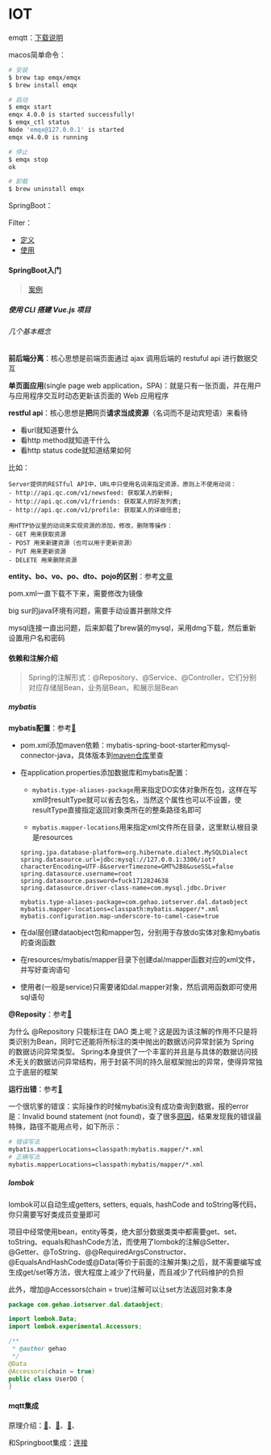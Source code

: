 # IOT

emqtt：[下载说明](https://www.emqx.cn/downloads#broker)

macos简单命令：

~~~bash
# 安装
$ brew tap emqx/emqx
$ brew install emqx

# 启动
$ emqx start
emqx 4.0.0 is started successfully!
$ emqx_ctl status
Node 'emqx@127.0.0.1' is started
emqx v4.0.0 is running

# 停止
$ emqx stop
ok

# 卸载
$ brew uninstall emqx
~~~

SpringBoot：

Filter：

-   [定义](https://segmentfault.com/a/1190000025152370)
-   [使用](https://www.cnblogs.com/jeffwongishandsome/p/spring-boot-use-filter-and-interceptor-to-implement-an-easy-auth-system.html)

#### SpringBoot入门

>   [案例](https://blog.csdn.net/Neuf_Soleil/article/details/88925013)

##### 使用 CLI 搭建 Vue.js 项目

###### 几个基本概念

**前后端分离**：核心思想是前端页面通过 ajax 调用后端的 restuful api 进行数据交互

**单页面应用**(single page web application，SPA)：就是只有一张页面，并在用户与应用程序交互时动态更新该页面的 Web 应用程序

**restful api**：核心思想是**把**网页**请求当成资源**（名词而不是动宾短语）来看待

-   看url就知道要什么
-   看http method就知道干什么
-   看http status code就知道结果如何

比如：

~~~
Server提供的RESTful API中，URL中只使用名词来指定资源，原则上不使用动词：
- http://api.qc.com/v1/newsfeed: 获取某人的新鲜;
- http://api.qc.com/v1/friends: 获取某人的好友列表;
- http://api.qc.com/v1/profile: 获取某人的详细信息;

用HTTP协议里的动词来实现资源的添加，修改，删除等操作：
- GET 用来获取资源
- POST 用来新建资源（也可以用于更新资源）
- PUT 用来更新资源
- DELETE 用来删除资源
~~~

**entity、bo、vo、po、dto、pojo的区别**：参考[文章](https://www.jianshu.com/p/b934b0d72602)

pom.xml一直下载不下来，需要修改为镜像

big sur的java环境有问题，需要手动设置并删除文件

mysql连接一直出问题，后来卸载了brew装的mysql，采用dmg下载，然后重新设置用户名和密码

#### 依赖和注解介绍

>   Spring的注解形式：@Repository、@Service、@Controller，它们分别对应存储层Bean，业务层Bean，和展示层Bean

##### mybatis

**mybatis配置**：参考[🔗](https://www.jianshu.com/p/c97536dd8c18)

-   pom.xml添加maven依赖：mybatis-spring-boot-starter和mysql-connector-java，具体版本到[maven仓库](https://mvnrepository.com/)里查

-   在application.properties添加数据库和mybatis配置：

    -   `mybatis.type-aliases-package`用来指定DO实体对象所在包，这样在写xml时resultType就可以省去包名，当然这个属性也可以不设置，使resultType直接指定返回对象类所在的整条路径名即可

    -   `mybatis.mapper-locations`用来指定xml文件所在目录，这里默认根目录是resources

    ~~~
    spring.jpa.database-platform=org.hibernate.dialect.MySQLDialect
    spring.datasource.url=jdbc:mysql://127.0.0.1:3306/iot?characterEncoding=UTF-8&serverTimezone=GMT%2B8&useSSL=false
    spring.datasource.username=root
    spring.datasource.password=fuck1712824638
    spring.datasource.driver-class-name=com.mysql.jdbc.Driver
    
    mybatis.type-aliases-package=com.gehao.iotserver.dal.dataobject
    mybatis.mapper-locations=classpath:mybatis.mapper/*.xml
    mybatis.configuration.map-underscore-to-camel-case=true
    ~~~

-   在dal层创建dataobject包和mapper包，分别用于存放do实体对象和mybatis的查询函数

-   在resources/mybatis/mapper目录下创建dal/mapper函数对应的xml文件，并写好查询语句

-   使用者(一般是service)只需要诸如dal.mapper对象，然后调用函数即可使用sql语句

**@Reposity**：参考[🔗](https://blog.csdn.net/aliushui/article/details/46042455)

为什么 @Repository 只能标注在 DAO 类上呢？这是因为该注解的作用不只是将类识别为Bean，同时它还能将所标注的类中抛出的数据访问异常封装为 Spring 的数据访问异常类型。 Spring本身提供了一个丰富的并且是与具体的数据访问技术无关的数据访问异常结构，用于封装不同的持久层框架抛出的异常，使得异常独立于底层的框架

**运行出错**：参考[🔗](https://blog.csdn.net/sundacheng1989/article/details/81630370)

一个很坑爹的错误：实际操作的时候mybatis没有成功查询到数据，报的error是：Invalid bound statement (not found)，查了很多[原因](https://blog.csdn.net/sundacheng1989/article/details/81630370)，结果发现我的错误最特殊，路径不能用点号，如下所示：

```bash
# 错误写法
mybatis.mapperLocations=classpath:mybatis.mapper/*.xml
# 正确写法
mybatis.mapperLocations=classpath:mybatis/mapper/*.xml
```

##### lombok

lombok可以自动生成getters, setters, equals, hashCode and toString等代码，你只需要写好类成员变量即可

项目中经常使用bean，entity等类，绝大部分数据类类中都需要get、set、toString、equals和hashCode方法，而使用了lombok的注解@Setter、@Getter、@ToString、@@RequiredArgsConstructor、@EqualsAndHashCode或@Data(等价于前面的注解并集)之后，就不需要编写或生成get/set等方法，很大程度上减少了代码量，而且减少了代码维护的负担

此外，增加@Accessors(chain = true)注解可以让set方法返回对象本身

~~~java
package com.gehao.iotserver.dal.dataobject;

import lombok.Data;
import lombok.experimental.Accessors;

/**
 * @author gehao
 */
@Data
@Accessors(chain = true)
public class UserDO {
}
~~~



#### mqtt集成

原理介绍：[🔗](https://zhuanlan.zhihu.com/p/353577360)、[🔗](https://www.ctolib.com/gaoyf95-springboot-mqtt.html)、[🔗](https://xie.infoq.cn/article/5663942f0b68e0d42f7eab880)、

和Springboot集成：[连接](https://segmentfault.com/a/1190000017811919)

